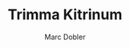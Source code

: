 ---
layout: layouts/post-animal.njk
title: "Trimma Kitrinum"
excerpt: 
tags:
    - Amphiprion
    - Nano Reef tank
color: orange
author:
- Marc Dobler
meta: "Here the description of the article"
image: img/fish/amphiprion-ocellaris.jpg

parameter:
    geography: 
    temp:
    ph:
    size:
    volume: 10G
---